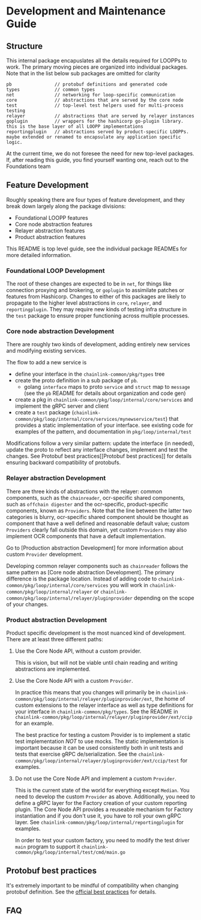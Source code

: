 # Development and Maintenance Guide


## Structure

This internal package encapuslates all the details required for LOOPPs to work. The primary moving pieces are organized into individual packages. Note that in the list below sub packages are omitted for clarity

```
pb                // protobuf definitions and generated code 
types             // common types
net               // networking for loop-specific communication
core              // abstractions that are served by the core node
test              // top-level test helpers used for multi-process testing
relayer           // abstractions that are served by relayer instances
goplugin          // wrappers for the hashicorp go-plugin library. this is the base layer of all LOOPP implementations
reportingplugin   // abstractions served by product-specific LOOPPs. maybe extended or renamed to encapsulate any application specific logic.
```

At the current time, we do not foresee the need for new top-level packages. If, after reading this guide, you find yourself wanting one, reach out to the Foundations team

## Feature Development

Roughly speaking there are four types of feature development, and they break down largely along the package divisions:
- Foundational LOOPP features 
- Core node abstraction features
- Relayer abstraction features
- Product abstraction features

This README is top level guide, see the individual package READMEs for more detailed information.

### Foundational LOOP Development

The root of these changes are expected to be in `net`, for things like connection proxying and brokering, or `goplugin` to assimilate patches or features from Hashicorp. Changes to either of this packages are likely
to propagate to the higher level abstractions in `core`, `relayer`, and `reportingplugin`. They may require new kinds of testing infra structure in the `test` package to ensure proper functioning across multiple processes.

### Core node abstraction Development

There are roughly two kinds of development, adding entirely new services and modifying existing services.

The flow to add a new service is 
- define your interface in the `chainlink-common/pkg/types` tree 
- create the proto definition in a sub package of `pb`. 
    - golang `interface` maps to proto `service` and `struct` map to `message` (see the `pb` README for details about organization and code gen)
- create a pkg in `chainlink-common/pkg/loop/internal/core/services` and implement the gRPC server and client
- create a `test` package (`chainlink-common/pkg/loop/internal/core/services/mynewservice/test`) that provides a static implementation of your interface. see existing code for examples of the pattern, and documentation in `pkg/loop/internal/test`

Modifications follow a very similar pattern: update the interface (in needed), update the proto to reflect any interface changes, implement and test the changes. See Protobuf best practices[[Protobuf best practices]]
for details ensuring backward compatibility of protobufs.

### Relayer abstraction Development

There are three kinds of abstractions with the relayer: common components, such as the `chainreader`, ocr-specific shared components, such as `offchain digester` and the ocr-specific, product-specific components, known as `Providers`. Note that the line between the latter two categories is blurry, ocr-specific shared component should be thought as component that have a well defined and reasonable default value; custom `Providers` clearly fall outside this domain, yet custom `Providers` may also implement OCR components that have a default implementation.

Go to [Production abstraction Development] for more information about custom `Provider` development.

Developing common relayer components such as `chainreader` follows the same pattern as [Core node abstraction Development]. The primary difference is the package location. Instead of adding code to `chainlink-common/pkg/loop/internal/core/services` you will work in `chainlink-common/pkg/loop/internal/relayer` or `chainlink-common/pkg/loop/internal/relayer/pluginprovider` depending on the scope of your changes.

### Product abstraction Development

Product specific development is the most nuanced kind of development. There are at least three different paths:

1. Use the Core Node API, without a custom provider.

    This is vision, but will not be viable until chain reading and writing abstractions are implemented.

2. Use the Core Node API with a custom `Provider`.

    In practice this means that you changes will primarily be in `chainlink-common/pkg/loop/internal/relayer/pluginprovider/ext`, the home of custom extensions to the relayer interface as well as type definitions for your interface in `chainlink-common/pkg/types`. See the README in `chainlink-common/pkg/loop/internal/relayer/pluginprovider/ext/ccip` for an example. 
    
    The best practice for testing a custom Provider is to implement a static test implementation *NOT* to use mocks. The static implementation is important because it can be used consistently both in unit tests and tests that exercise gRPC de/serialization. See the `chainlink-common/pkg/loop/internal/relayer/pluginprovider/ext/ccip/test` for examples. 

3. Do not use the Core Node API and implement a custom `Provider`.

    This is the current state of the world for everything except `Median`. You need to develop the custom `Provider` as above. Additionally, you need to define a gRPC layer for the Factory creation of your custom reporting plugin. The Core Node API provides a reuseable mechanism for Factory instantiation and if you don't use it, you have to roll your own gRPC layer. See `chainlink-common/pkg/loop/internal/reportingplugin` for examples.

    In order to test your custom factory, you need to modify the test driver `main` program to support it  `chainlink-common/pkg/loop/internal/test/cmd/main.go`

## Protobuf best practices

It's extremely important to be mindful of compatibility when changing protobuf definition. See the [official best practices](https://protobuf.dev/programming-guides/dos-donts/) for details.

## FAQ 
